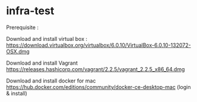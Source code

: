 # infra-test

Prerequisite :

  Download and install virtual box : https://download.virtualbox.org/virtualbox/6.0.10/VirtualBox-6.0.10-132072-OSX.dmg
  
  Download and install Vagrant https://releases.hashicorp.com/vagrant/2.2.5/vagrant_2.2.5_x86_64.dmg
  
  Download and install docker for mac https://hub.docker.com/editions/community/docker-ce-desktop-mac (login & install)
